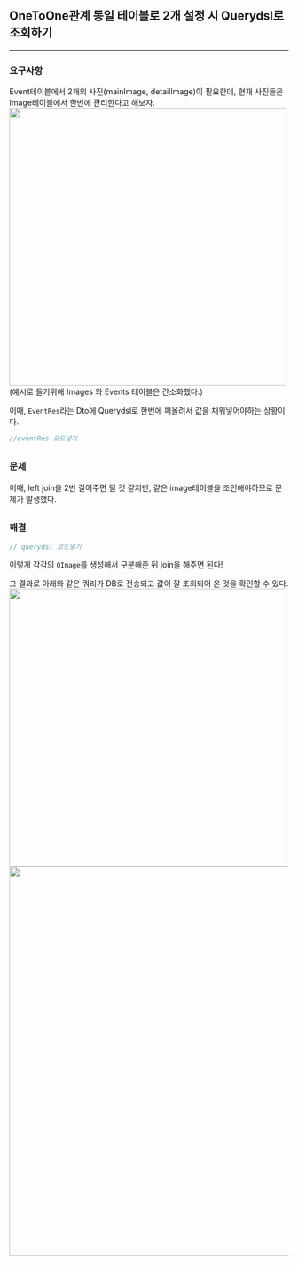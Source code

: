 ## OneToOne관계 동일 테이블로 2개 설정 시 Querydsl로 조회하기

---
### 요구사항
Event테이블에서 2개의 사진(mainImage, detailImage)이 필요한데, 현재 사진들은 Image테이블에서 한번에 관리한다고 해보자.  
<img src="https://user-images.githubusercontent.com/93504767/147447921-1b80e26f-8de8-403d-b479-c5f055ff26d6.png" width="500">  
(예시로 들기위해 Images 와 Events 테이블은 간소화했다.)  
  
이때, `EventRes`라는 Dto에 Querydsl로 한번에 퍼올려서 값을 채워넣어야하는 상황이다.  
```java
//eventRes 코드넣기
```
  
##
### 문제
이때, left join을 2번 걸어주면 될 것 같지만, 같은 image테이블을 조인해야하므로 문제가 발생했다.  
  
##
### 해결
```java
// querydsl 코드넣기
```
이렇게 각각의 `QImage`를 생성해서 구분해준 뒤 join을 해주면 된다!  
  
그 결과로 아래와 같은 쿼리가 DB로 전송되고 값이 잘 조회되어 온 것을 확인할 수 있다.  
<img src="https://user-images.githubusercontent.com/60462626/147670913-2be8b69b-5e6f-4e09-8bde-a4bd1a3ebced.png" width="500">  
<img src="https://user-images.githubusercontent.com/60462626/147670987-0b4b3c3c-b325-48be-b5a0-99e748ed8bdc.png" width="700">